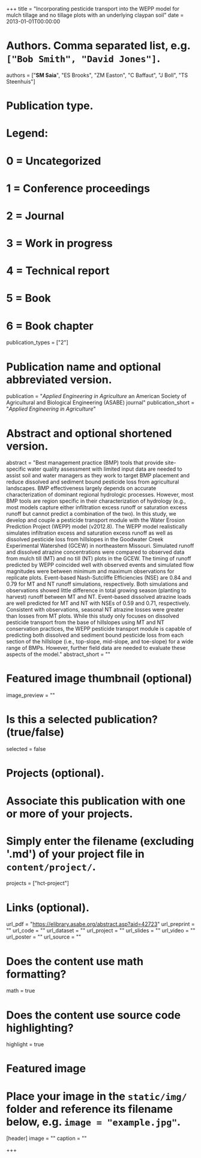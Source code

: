 +++
title = "Incorporating pesticide transport into the WEPP model for mulch tillage and no tillage plots with an underlying claypan soil"
date = 2013-01-01T00:00:00

# Authors. Comma separated list, e.g. `["Bob Smith", "David Jones"]`.
authors = ["**SM Saia**", "ES Brooks", "ZM Easton", "C Baffaut", "J Boll", "TS Steenhuis"]

# Publication type.
# Legend:
# 0 = Uncategorized
# 1 = Conference proceedings
# 2 = Journal
# 3 = Work in progress
# 4 = Technical report
# 5 = Book
# 6 = Book chapter
publication_types = ["2"]

# Publication name and optional abbreviated version.
publication = "*Applied Engineering in Agriculture* an American Society of Agricultural and Biological Engineering (ASABE) journal"
publication_short = "*Applied Engineering in Agriculture*"

# Abstract and optional shortened version.
abstract = "Best management practice (BMP) tools that provide site-specific water quality assessment with limited input data are needed to assist soil and water managers as they work to target BMP placement and reduce dissolved and sediment bound pesticide loss from agricultural landscapes. BMP effectiveness largely depends on accurate characterization of dominant regional hydrologic processes. However, most BMP tools are region specific in their characterization of hydrology (e.g., most models capture either infiltration excess runoff or saturation excess runoff but cannot predict a combination of the two). In this study, we develop and couple a pesticide transport module with the Water Erosion Prediction Project (WEPP) model (v2012.8). The WEPP model realistically simulates infiltration excess and saturation excess runoff as well as dissolved pesticide loss from hillslopes in the Goodwater Creek Experimental Watershed (GCEW) in northeastern Missouri. Simulated runoff and dissolved atrazine concentrations were compared to observed data from mulch till (MT) and no till (NT) plots in the GCEW. The timing of runoff predicted by WEPP coincided well with observed events and simulated flow magnitudes were between minimum and maximum observations for replicate plots. Event-based Nash-Sutcliffe Efficiencies (NSE) are 0.84 and 0.79 for MT and NT runoff simulations, respectively. Both simulations and observations showed little difference in total growing season (planting to harvest) runoff between MT and NT. Event-based dissolved atrazine loads are well predicted for MT and NT with NSEs of 0.59 and 0.71, respectively. Consistent with observations, seasonal NT atrazine losses were greater than losses from MT plots. While this study only focuses on dissolved pesticide transport from the base of hillslopes using MT and NT conservation practices, the WEPP pesticide transport module is capable of predicting both dissolved and sediment bound pesticide loss from each section of the hillslope (i.e., top-slope, mid-slope, and toe-slope) for a wide range of BMPs. However, further field data are needed to evaluate these aspects of the model."
abstract_short = ""

# Featured image thumbnail (optional)
image_preview = ""

# Is this a selected publication? (true/false)
selected = false

# Projects (optional).
#   Associate this publication with one or more of your projects.
#   Simply enter the filename (excluding '.md') of your project file in `content/project/`.
projects = ["hct-project"]

# Links (optional).
url_pdf = "https://elibrary.asabe.org/abstract.asp?aid=42723"
url_preprint = ""
url_code = ""
url_dataset = ""
url_project = ""
url_slides = ""
url_video = ""
url_poster = ""
url_source = ""

# Does the content use math formatting?
math = true

# Does the content use source code highlighting?
highlight = true

# Featured image
# Place your image in the `static/img/` folder and reference its filename below, e.g. `image = "example.jpg"`.
[header]
image = ""
caption = ""

+++